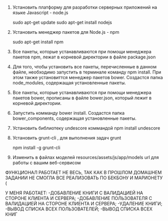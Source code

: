 1. Установить платформу для разработки серверных приложений на языке Javascript - node.js

    sudo apt-get update
    sudo apt-get install nodejs

2. Установить менеджер пакетов для Node.js - npm

    sudo apt-get install npm

3. Все пакеты, которые устанавливаются при помощи менеджера пакетов npm, лежат в корневой директории в файле package.json

4. Для того, чтобы установить все пакеты, перечисленные в данном файле, необходимо запустить в терминале команду npm install.
 При этом также установиттся менеджер пакетов bower. Создастся папка node_modules, содержащая установленные пакеты.

5. Все пакеты, которые устанавливаются при помощи менеджера пакетов bower, прописаны в файле bower.json, который лежит в корневой директории.

6. Запустить комманду bower install. Создастся папка bower_components, содержащая установленные пакеты.

7. Установить библиотеку undescore коммандой npm install undescore

8. Установить grunt-cli , для выполнения задач grunt

    npm install -g grunt-cli

9. Изменить в файлах моделей resources/assets/js/app/models url для работы с вашим веб-сервисом

ФУНКЦИОНАЛ РАБОТАЕТ НЕ ВЕСЬ, ТАК КАК В ПРОШЛОМ ДОМАШНЕМ ЗАДАНИИ НЕ СМОГЛА ВСЕ РЕАЛИЗОВАТЬ ПО БЕКБОНУ И МАРИОНЕТУ (

У МЕНЯ РАБОТАЕТ:
-ДОБАВЛЕНИЕ КНИГИ  С ВАЛИДАЦИЕЙ НА СТОРОНЕ КЛИЕНТА И СЕРВЕРА;
-ДОБАВЛЕНИЕ ПОЛЬЗОВАТЕЛЯ С ВАЛИДАЦИЕЙ НА СТОРОНЕ КЛИЕНТА И СЕРВЕРА;
-УДАЛЕНИЕ КНИГИ;
-ВЫВОД СПИСКА ВСЕХ ПОЛЬЗОВАТЕЛЕЙ;
-ВЫВОД СПИСКА ВСЕХ КНИГ
